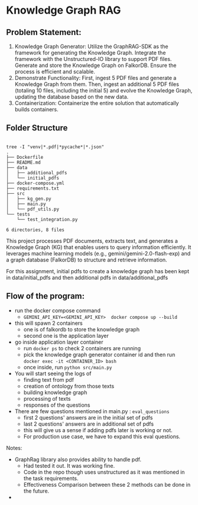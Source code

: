 # Knowledge Graph RAG

## Problem Statement:
1. Knowledge Graph Generator:
Utilize the GraphRAG-SDK as the framework for generating the Knowledge
Graph.
Integrate the framework with the Unstructured-IO library to support PDF files.
Generate and store the Knowledge Graph on FalkorDB.
Ensure the process is efficient and scalable.
2. Demonstrate Functionality:
First, ingest 5 PDF files and generate a Knowledge Graph from them.
Then, ingest an additional 5 PDF files (totaling 10 files, including the initial 5) and
evolve the Knowledge Graph, updating the database based on the new data.
3. Containerization:
Containerize the entire solution that automatically builds containers.

## Folder Structure
```commandline

tree -I "venv|*.pdf|*pycache*|*.json"
.
├── Dockerfile
├── README.md
├── data
│   ├── additional_pdfs
│   └── initial_pdfs
├── docker-compose.yml
├── requirements.txt
├── src
│   ├── kg_gen.py
│   ├── main.py
│   └── pdf_utils.py
└── tests
    └── test_integration.py

6 directories, 8 files

```

This project processes PDF documents, extracts text, and generates a Knowledge Graph (KG)
that enables users to query information efficiently. 
It leverages machine learning models (e.g., gemini/gemini-2.0-flash-exp) 
and a graph database (FalkorDB) to structure and retrieve information.

For this assignment, initial pdfs to create a knowledge graph has been kept in data/initial_pdfs 
and then additional pdfs in data/additional_pdfs

## Flow of the program:
- run the docker compose command
  - `GEMINI_API_KEY=<GEMINI_API_KEY>  docker compose up --build`
- this will spawn 2 containers 
  - one is of falkordb to store the knowledge graph
  - second one is the application layer
- go inside application layer container
  - run `docker ps` to check 2 containers are running
  - pick the knowledge graph generator container id and then run `docker exec -it <CONTAINER_ID> bash`
  - once inside, run `python src/main.py`
- You will start seeing the logs of
  - finding text from pdf
  - creation of ontology from those texts
  - building knowledge graph
  - processing of texts
  - responses of the questions
- There are few questions mentioned in main.py : `eval_questions`
  - first 2 questions' answers are in the initial set of pdfs
  - last 2 questions' answers are in additional set of pdfs
  - this will give us a sense if adding pdfs later is working or not.
  - For production use case, we have to expand this eval questions.


Notes:
- GraphRag library also provides ability to handle pdf. 
  - Had tested it out. It was working fine.
  - Code in the repo though uses unstructured as it was mentioned in the task requirements.
  - Effectiveness Comparison between these 2 methods can be done in the future. 
- 